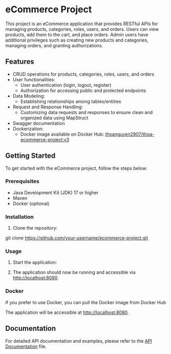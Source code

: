 # eCommerce Project

This project is an eCommerce application that provides RESTful APIs for managing products, categories, roles, users, and orders. Users can view products, add them to the cart, and place orders. Admin users have additional privileges such as creating new products and categories, managing orders, and granting authorizations.

## Features

- CRUD operations for products, categories, roles, users, and orders
- User functionalities:
    - User authentication (login, logout, register)
    - Authorization for accessing public and protected endpoints
- Data Modeling:
    - Establishing relationships among tables/entities
- Request and Response Handling:
    - Customizing data requests and responses to ensure clean and organized data using MapStruct
- Swagger documentation 
- Dockerization:
    - Docker image available on Docker Hub: [thoanguyen2907/thoa-ecommerce-project:v3](https://hub.docker.com/r/thoanguyen2907/thoa-ecommerce-project)

## Getting Started

To get started with the eCommerce project, follow the steps below:

### Prerequisites

- Java Development Kit (JDK) 17 or higher
- Maven
- Docker (optional)

### Installation

1. Clone the repository:

git clone https://github.com/your-username/ecommerce-project.git


### Usage

1. Start the application:


2. The application should now be running and accessible via [http://localhost:8080](http://localhost:8080).

### Docker

If you prefer to use Docker, you can pull the Docker image from Docker Hub


The application will be accessible at [http://localhost:8080](http://localhost:8080).

## Documentation

For detailed API documentation and examples, please refer to the [API Documentation](http://localhost:8080/swagger-ui/index.html) file.


